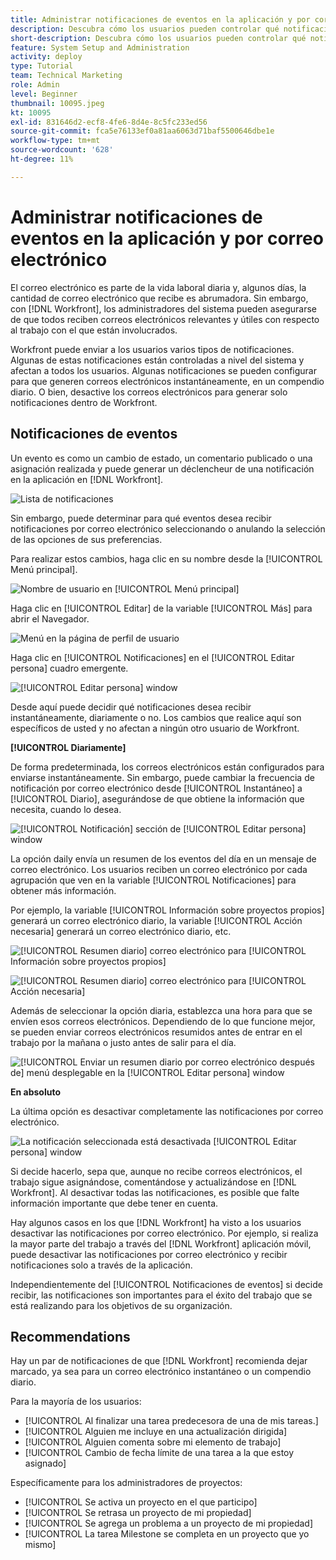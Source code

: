 ```yaml
---
title: Administrar notificaciones de eventos en la aplicación y por correo electrónico
description: Descubra cómo los usuarios pueden controlar qué notificaciones en la aplicación y por correo electrónico reciben para que los correos electrónicos sean relevantes y útiles con respecto a su trabajo.
short-description: Descubra cómo los usuarios pueden controlar qué notificaciones en la aplicación y por correo electrónico reciben.
feature: System Setup and Administration
activity: deploy
type: Tutorial
team: Technical Marketing
role: Admin
level: Beginner
thumbnail: 10095.jpeg
kt: 10095
exl-id: 831646d2-ecf8-4fe6-8d4e-8c5fc233ed56
source-git-commit: fca5e76133ef0a81aa6063d71baf5500646dbe1e
workflow-type: tm+mt
source-wordcount: '628'
ht-degree: 11%

---
```


# Administrar notificaciones de eventos en la aplicación y por correo electrónico

El correo electrónico es parte de la vida laboral diaria y, algunos días, la cantidad de correo electrónico que recibe es abrumadora. Sin embargo, con [!DNL Workfront], los administradores del sistema pueden asegurarse de que todos reciben correos electrónicos relevantes y útiles con respecto al trabajo con el que están involucrados.

Workfront puede enviar a los usuarios varios tipos de notificaciones. Algunas de estas notificaciones están controladas a nivel del sistema y afectan a todos los usuarios. Algunas notificaciones se pueden configurar para que generen correos electrónicos instantáneamente, en un compendio diario. O bien, desactive los correos electrónicos para generar solo notificaciones dentro de Workfront.

## Notificaciones de eventos

Un evento es como un cambio de estado, un comentario publicado o una asignación realizada y puede generar un déclencheur de una notificación en la aplicación en [!DNL Workfront].

![Lista de notificaciones](assets/admin-fund-user-notifications-01.png)

Sin embargo, puede determinar para qué eventos desea recibir notificaciones por correo electrónico seleccionando o anulando la selección de las opciones de sus preferencias.

Para realizar estos cambios, haga clic en su nombre desde la [!UICONTROL Menú principal].

![Nombre de usuario en [!UICONTROL Menú principal]](assets/admin-fund-user-notifications-02.png)

Haga clic en [!UICONTROL Editar] de la variable [!UICONTROL Más] para abrir el Navegador.

![Menú en la página de perfil de usuario](assets/admin-fund-user-notifications-03.png)

Haga clic en [!UICONTROL Notificaciones] en el [!UICONTROL Editar persona] cuadro emergente.

![[!UICONTROL Editar persona] window](assets/admin-fund-user-notifications-04.png)

Desde aquí puede decidir qué notificaciones desea recibir instantáneamente, diariamente o no. Los cambios que realice aquí son específicos de usted y no afectan a ningún otro usuario de Workfront.

**[!UICONTROL Diariamente]**

De forma predeterminada, los correos electrónicos están configurados para enviarse instantáneamente. Sin embargo, puede cambiar la frecuencia de notificación por correo electrónico desde [!UICONTROL Instantáneo] a [!UICONTROL Diario], asegurándose de que obtiene la información que necesita, cuando lo desea.

![[!UICONTROL Notificación] sección de [!UICONTROL Editar persona] window](assets/admin-fund-user-notifications-05.png)

La opción daily envía un resumen de los eventos del día en un mensaje de correo electrónico. Los usuarios reciben un correo electrónico por cada agrupación que ven en la variable [!UICONTROL Notificaciones] para obtener más información.

Por ejemplo, la variable [!UICONTROL Información sobre proyectos propios] generará un correo electrónico diario, la variable [!UICONTROL Acción necesaria] generará un correo electrónico diario, etc.

![[!UICONTROL Resumen diario] correo electrónico para [!UICONTROL Información sobre proyectos propios]](assets/admin-fund-user-notifications-06.png)

![[!UICONTROL Resumen diario] correo electrónico para [!UICONTROL Acción necesaria]](assets/admin-fund-user-notifications-07.png)

Además de seleccionar la opción diaria, establezca una hora para que se envíen esos correos electrónicos. Dependiendo de lo que funcione mejor, se pueden enviar correos electrónicos resumidos antes de entrar en el trabajo por la mañana o justo antes de salir para el día.

![[!UICONTROL Enviar un resumen diario por correo electrónico después de] menú desplegable en la [!UICONTROL Editar persona] window](assets/admin-fund-user-notifications-08.png)

**En absoluto**

La última opción es desactivar completamente las notificaciones por correo electrónico.

![La notificación seleccionada está desactivada [!UICONTROL Editar persona] window](assets/admin-fund-user-notifications-09.png)

Si decide hacerlo, sepa que, aunque no recibe correos electrónicos, el trabajo sigue asignándose, comentándose y actualizándose en [!DNL Workfront]. Al desactivar todas las notificaciones, es posible que falte información importante que debe tener en cuenta.

Hay algunos casos en los que [!DNL Workfront] ha visto a los usuarios desactivar las notificaciones por correo electrónico. Por ejemplo, si realiza la mayor parte del trabajo a través del [!DNL Workfront] aplicación móvil, puede desactivar las notificaciones por correo electrónico y recibir notificaciones solo a través de la aplicación.

Independientemente del [!UICONTROL Notificaciones de eventos] si decide recibir, las notificaciones son importantes para el éxito del trabajo que se está realizando para los objetivos de su organización.


## Recommendations

Hay un par de notificaciones de que [!DNL Workfront] recomienda dejar marcado, ya sea para un correo electrónico instantáneo o un compendio diario.

Para la mayoría de los usuarios:

* [!UICONTROL Al finalizar una tarea predecesora de una de mis tareas.]
* [!UICONTROL Alguien me incluye en una actualización dirigida]
* [!UICONTROL Alguien comenta sobre mi elemento de trabajo]
* [!UICONTROL Cambio de fecha límite de una tarea a la que estoy asignado]


Específicamente para los administradores de proyectos:

* [!UICONTROL Se activa un proyecto en el que participo]
* [!UICONTROL Se retrasa un proyecto de mi propiedad]
* [!UICONTROL Se agrega un problema a un proyecto de mi propiedad]
* [!UICONTROL La tarea Milestone se completa en un proyecto que yo mismo]


<!---
learn more URLs
Email notifications
guide: manage your notifications
--->
